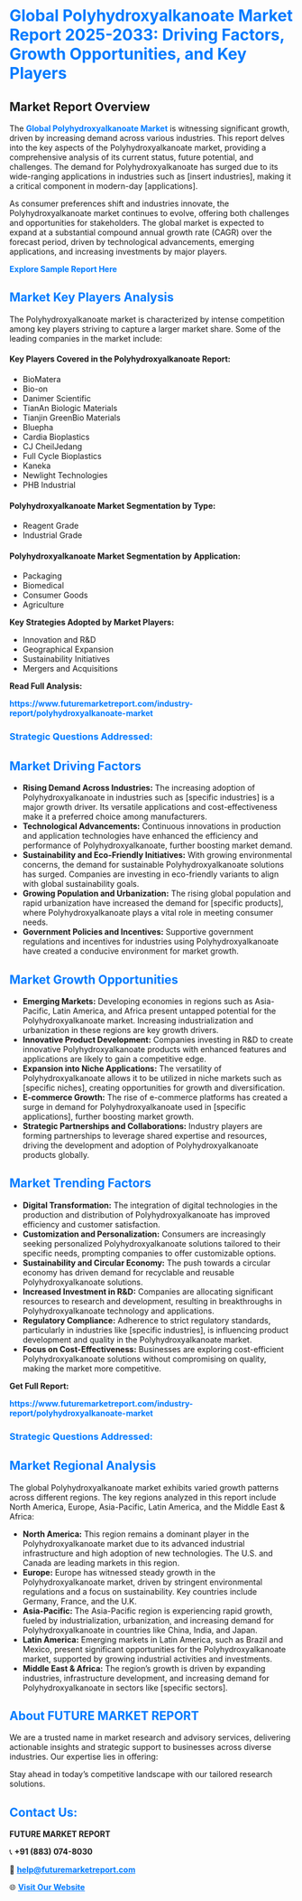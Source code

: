 <h1 style="color: #007BFF;">Global Polyhydroxyalkanoate Market Report 2025-2033: Driving Factors, Growth Opportunities, and Key Players</h1>

<section id="overview">
<h2>Market Report Overview</h2>
<p>The <a href="https://www.futuremarketreport.com/industry-report/polyhydroxyalkanoate-market" style="color: #007BFF; text-decoration: none;"><strong>Global Polyhydroxyalkanoate Market</strong></a> is witnessing significant growth, driven by increasing demand across various industries. This report delves into the key aspects of the Polyhydroxyalkanoate market, providing a comprehensive analysis of its current status, future potential, and challenges. The demand for Polyhydroxyalkanoate has surged due to its wide-ranging applications in industries such as [insert industries], making it a critical component in modern-day [applications].</p>
<p>As consumer preferences shift and industries innovate, the Polyhydroxyalkanoate market continues to evolve, offering both challenges and opportunities for stakeholders. The global market is expected to expand at a substantial compound annual growth rate (CAGR) over the forecast period, driven by technological advancements, emerging applications, and increasing investments by major players.</p>
</section>

<section id="overview">
<p><a href="https://www.futuremarketreport.com/request-sample/reportId=51021" style="color: #007BFF; text-decoration: none;"><strong>Explore Sample Report Here</strong></a></p>
</section>

<section id="key-players">
<h2 style="color: #007BFF;">Market Key Players Analysis</h2>
<p>The Polyhydroxyalkanoate market is characterized by intense competition among key players striving to capture a larger market share. Some of the leading companies in the market include:</p>
<h4>Key Players Covered in the Polyhydroxyalkanoate Report:</h4>
<ul><li>BioMatera</li><li>Bio-on</li><li>Danimer Scientific</li><li>TianAn Biologic Materials</li><li>Tianjin GreenBio Materials</li><li>Bluepha</li><li>Cardia Bioplastics</li><li>CJ CheilJedang</li><li>Full Cycle Bioplastics</li><li>Kaneka</li><li>Newlight Technologies</li><li>PHB Industrial</li></ul>
<h4>Polyhydroxyalkanoate Market Segmentation by Type:</h4>
<ul><li>Reagent Grade</li><li>Industrial Grade</li></ul>

<h4>Polyhydroxyalkanoate Market Segmentation by Application:</h4>
<ul><li>Packaging</li><li>Biomedical</li><li>Consumer Goods</li><li>Agriculture</li></ul>
<p><strong>Key Strategies Adopted by Market Players:</strong></p>
<ul>
<li>Innovation and R&D</li>
<li>Geographical Expansion</li>
<li>Sustainability Initiatives</li>
<li>Mergers and Acquisitions</li>
</ul>
</section>

<section>
<p><strong>Read Full Analysis: </strong></p><a href="https://www.futuremarketreport.com/industry-report/polyhydroxyalkanoate-market" style="color: #007BFF; text-decoration: none;"><strong>https://www.futuremarketreport.com/industry-report/polyhydroxyalkanoate-market</strong></a>
<h3 style="color: #007BFF;">Strategic Questions Addressed:</h3>
</section>

<section id="driving-factors">
<h2 style="color: #007BFF;">Market Driving Factors</h2>
<ul>
<li><strong>Rising Demand Across Industries:</strong> The increasing adoption of Polyhydroxyalkanoate in industries such as [specific industries] is a major growth driver. Its versatile applications and cost-effectiveness make it a preferred choice among manufacturers.</li>
<li><strong>Technological Advancements:</strong> Continuous innovations in production and application technologies have enhanced the efficiency and performance of Polyhydroxyalkanoate, further boosting market demand.</li>
<li><strong>Sustainability and Eco-Friendly Initiatives:</strong> With growing environmental concerns, the demand for sustainable Polyhydroxyalkanoate solutions has surged. Companies are investing in eco-friendly variants to align with global sustainability goals.</li>
<li><strong>Growing Population and Urbanization:</strong> The rising global population and rapid urbanization have increased the demand for [specific products], where Polyhydroxyalkanoate plays a vital role in meeting consumer needs.</li>
<li><strong>Government Policies and Incentives:</strong> Supportive government regulations and incentives for industries using Polyhydroxyalkanoate have created a conducive environment for market growth.</li>
</ul>
</section>

<section id="growth-opportunities">
<h2 style="color: #007BFF;">Market Growth Opportunities</h2>
<ul>
<li><strong>Emerging Markets:</strong> Developing economies in regions such as Asia-Pacific, Latin America, and Africa present untapped potential for the Polyhydroxyalkanoate market. Increasing industrialization and urbanization in these regions are key growth drivers.</li>
<li><strong>Innovative Product Development:</strong> Companies investing in R&D to create innovative Polyhydroxyalkanoate products with enhanced features and applications are likely to gain a competitive edge.</li>
<li><strong>Expansion into Niche Applications:</strong> The versatility of Polyhydroxyalkanoate allows it to be utilized in niche markets such as [specific niches], creating opportunities for growth and diversification.</li>
<li><strong>E-commerce Growth:</strong> The rise of e-commerce platforms has created a surge in demand for Polyhydroxyalkanoate used in [specific applications], further boosting market growth.</li>
<li><strong>Strategic Partnerships and Collaborations:</strong> Industry players are forming partnerships to leverage shared expertise and resources, driving the development and adoption of Polyhydroxyalkanoate products globally.</li>
</ul>
</section>

<section id="trending-factors">
<h2 style="color: #007BFF;">Market Trending Factors</h2>
<ul>
<li><strong>Digital Transformation:</strong> The integration of digital technologies in the production and distribution of Polyhydroxyalkanoate has improved efficiency and customer satisfaction.</li>
<li><strong>Customization and Personalization:</strong> Consumers are increasingly seeking personalized Polyhydroxyalkanoate solutions tailored to their specific needs, prompting companies to offer customizable options.</li>
<li><strong>Sustainability and Circular Economy:</strong> The push towards a circular economy has driven demand for recyclable and reusable Polyhydroxyalkanoate solutions.</li>
<li><strong>Increased Investment in R&D:</strong> Companies are allocating significant resources to research and development, resulting in breakthroughs in Polyhydroxyalkanoate technology and applications.</li>
<li><strong>Regulatory Compliance:</strong> Adherence to strict regulatory standards, particularly in industries like [specific industries], is influencing product development and quality in the Polyhydroxyalkanoate market.</li>
<li><strong>Focus on Cost-Effectiveness:</strong> Businesses are exploring cost-efficient Polyhydroxyalkanoate solutions without compromising on quality, making the market more competitive.</li>
</ul>
</section>

<section>
<p><strong>Get Full Report: </strong></p><a href="https://www.futuremarketreport.com/industry-report/polyhydroxyalkanoate-market" style="color: #007BFF; text-decoration: none;"><strong>https://www.futuremarketreport.com/industry-report/polyhydroxyalkanoate-market</strong></a>
<h3 style="color: #007BFF;">Strategic Questions Addressed:</h3>
</section>


<section id="regional-analysis">
<h2 style="color: #007BFF;">Market Regional Analysis</h2>
<p>The global Polyhydroxyalkanoate market exhibits varied growth patterns across different regions. The key regions analyzed in this report include North America, Europe, Asia-Pacific, Latin America, and the Middle East & Africa:</p>
<ul>
<li><strong>North America:</strong> This region remains a dominant player in the Polyhydroxyalkanoate market due to its advanced industrial infrastructure and high adoption of new technologies. The U.S. and Canada are leading markets in this region.</li>
<li><strong>Europe:</strong> Europe has witnessed steady growth in the Polyhydroxyalkanoate market, driven by stringent environmental regulations and a focus on sustainability. Key countries include Germany, France, and the U.K.</li>
<li><strong>Asia-Pacific:</strong> The Asia-Pacific region is experiencing rapid growth, fueled by industrialization, urbanization, and increasing demand for Polyhydroxyalkanoate in countries like China, India, and Japan.</li>
<li><strong>Latin America:</strong> Emerging markets in Latin America, such as Brazil and Mexico, present significant opportunities for the Polyhydroxyalkanoate market, supported by growing industrial activities and investments.</li>
<li><strong>Middle East & Africa:</strong> The region’s growth is driven by expanding industries, infrastructure development, and increasing demand for Polyhydroxyalkanoate in sectors like [specific sectors].</li>
</ul>
</section>

<footer>
<h2 style="color: #007BFF;">About FUTURE MARKET REPORT</h2>
<p>We are a trusted name in market research and advisory services, delivering actionable insights and strategic support to businesses across diverse industries. Our expertise lies in offering:</p>

<p>Stay ahead in today’s competitive landscape with our tailored research solutions.</p>

<h2 style="color: #007BFF;">Contact Us:</h2>
<p><strong>FUTURE MARKET REPORT</strong></p>
<p>📞 <strong>+91 (883) 074-8030</strong></p>
<p>📧 <strong><a href="mailto:help@futuremarketreport.com" style="color: #007BFF;">help@futuremarketreport.com</a></strong></p>
<p>🌐 <strong><a href="https://www.futuremarketreport.com/" style="color: #007BFF;">Visit Our Website</a></strong></p>
</footer>